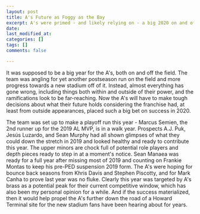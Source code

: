 ```yaml
---
layout: post
title: A's Future as Foggy as the Bay
excerpt: A's were primed - and likely relying on - a big 2020 on and off the field
date: 
last_modified_at: 
categories: []
tags: []
comments: false

---
```

It was supposed to be a big year for the A's, both on and off the field. The team was angling for yet another postseason run on the field and more progress towards a new stadium off of it. Instead, almost everything has gone wrong, including things both within and outside of their power, and the ramifications look to be far-reaching. Now the A's will have to make tough decisions about what their future holds considering the franchise had, at least from outside appearances, placed such a big bet on success in 2020. 

The team was set up to make a playoff run this year - Marcus Semien, the 2nd runner up for the 2019 AL MVP, is in a walk year. Prospects A.J. Puk, Jesús Luzardo, and Sean Murphy had all shown glimpses of what they could down the stretch in 2019 and looked healthy and ready to contribute this year. The upper minors are chock full of potential role players and depth pieces ready to step in at a moment's notice. Sean Manaea was ready for a full year after missing most of 2019 and counting on Frankie Montas to keep his pre-PED suspension 2019 form. The A's were hoping for bounce back seasons from Khris Davis and Stephen Piscotty, and for Mark Canha to prove last year was no fluke. Clearly this year was targeted by A's brass as a potential peak for their current competitive window, which has also been my personal opinion for a while. And if the success materialized, then it would help propel the A's further down the road of a Howard Terminal site for the new stadium fans have been hearing about for years. 